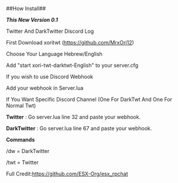 ##How Install##

***This New Version 0.1***

Twitter And DarkTwitter Discord Log

First Download xoritwt (https://github.com/MrxOri12)

Choose Your Language Hebrew/English

Add "start xori-twt-darktwt-English" to your server.cfg

If you wish to use Discord Webhook

Add your webhook in Server.lua

If You Want Specific Discord Channel (One For DarkTwt And One For Normal Twt)

__Twitter__ : Go server.lua line 32 and paste your webhook.

__DarkTwitter__ : Go server.lua line 67 and paste your webhook. 

__Commands__

/dw = DarkTwitter

/twt = Twitter


Full Credit:https://github.com/ESX-Org/esx_rpchat
